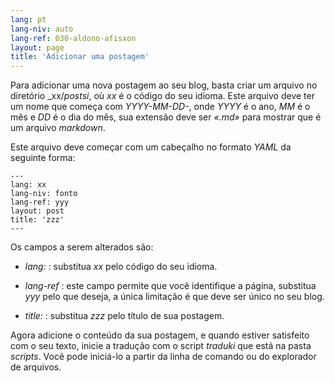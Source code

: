 ```yaml
---
lang: pt
lang-niv: auto
lang-ref: 030-aldono-afisxon
layout: page
title: 'Adicionar uma postagem'
---
```



Para adicionar uma nova postagem ao seu blog, basta criar um arquivo no diretório _xx/_postsi_, où _xx_ é o código do seu idioma. Este arquivo deve ter um nome que começa com _YYYY-MM-DD-_, onde _YYYY_ é o ano, _MM_ é o mês e _DD_ é o dia do mês, sua extensão deve ser _«.md»_ para mostrar que é um arquivo _markdown_.

Este arquivo deve começar com um cabeçalho no formato _YAML_ da seguinte forma:

```
---
lang: xx
lang-niv: fonto
lang-ref: yyy
layout: post
title: 'zzz'
---
```

Os campos a serem alterados são:

* _lang:_ : substitua _xx_ pelo código do seu idioma.


* _lang-ref_ : este campo permite que você identifique a página, substitua _yyy_ pelo que deseja, a única limitação é que deve ser único no seu blog.


* _title:_ : substitua _zzz_ pelo título de sua postagem.



Agora adicione o conteúdo da sua postagem, e quando estiver satisfeito com o seu texto, inicie a tradução com o script _traduki_ que está na pasta _scripts_. Você pode iniciá-lo a partir da linha de comando ou do explorador de arquivos.
